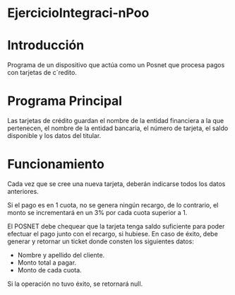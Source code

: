# EjercicioIntegraci-nPoo

# **Introducción**
Programa de un dispositivo que actúa como un Posnet que procesa pagos con tarjetas de c´redito.

# **Programa Principal**
Las tarjetas de crédito guardan el nombre de la entidad financiera a la que pertenecen, el nombre de la entidad bancaria, el número de tarjeta, el saldo disponible y
los datos del titular. 

# **Funcionamiento**

Cada vez que se cree una nueva tarjeta,
deberán indicarse todos los datos anteriores.

Si el pago es en 1 cuota, no se genera ningún recargo, de lo contrario, el monto se incrementará en
un 3% por cada cuota superior a 1.

El POSNET debe chequear que la tarjeta tenga saldo suficiente para poder efectuar el pago junto
con el recargo, si hubiese. En caso de éxito, debe generar y retornar un ticket donde
consten los siguientes datos:
* Nombre y apellido del cliente.
* Monto total a pagar.
* Monto de cada cuota.

Si la operación no tuvo éxito, se retornará null.

